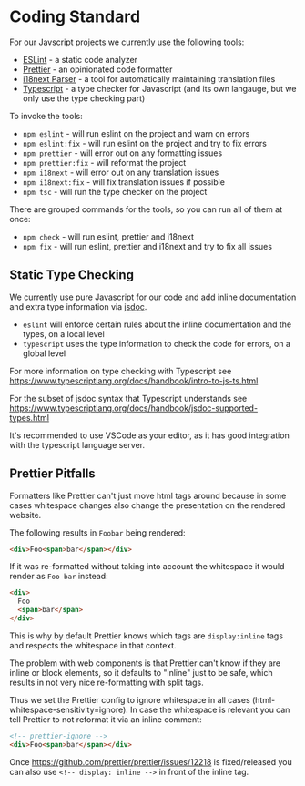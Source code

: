 # Coding Standard

For our Javscript projects we currently use the following tools:

* [ESLint](https://eslint.org/) - a static code analyzer
* [Prettier](https://prettier.io/) - an opinionated code formatter
* [i18next Parser](https://github.com/i18next/i18next-parser) - a tool for automatically maintaining translation files
* [Typescript](https://www.typescriptlang.org/) - a type checker for Javascript (and its own langauge, but we only use the type checking part)

To invoke the tools:

* `npm eslint` - will run eslint on the project and warn on errors
* `npm eslint:fix` - will run eslint on the project and try to fix errors
* `npm prettier` - will error out on any formatting issues
* `npm prettier:fix` - will reformat the project
* `npm i18next` - will error out on any translation issues
* `npm i18next:fix` - will fix translation issues if possible
* `npm tsc` - will run the type checker on the project

There are grouped commands for the tools, so you can run all of them at once:

* `npm check` - will run eslint, prettier and i18next
* `npm fix` - will run eslint, prettier and i18next and try to fix all issues

## Static Type Checking

We currently use pure Javascript for our code and add inline documentation and
extra type information via [jsdoc](https://jsdoc.app/).

* `eslint` will enforce certain rules about the inline documentation and the types, on a local level
* `typescript` uses the type information to check the code for errors, on a global level

For more information on type checking with Typescript see
https://www.typescriptlang.org/docs/handbook/intro-to-js-ts.html

For the subset of jsdoc syntax that Typescript understands see
https://www.typescriptlang.org/docs/handbook/jsdoc-supported-types.html

It's recommended to use VSCode as your editor, as it has good integration with
the typescript language server.

## Prettier Pitfalls

Formatters like Prettier can't just move html tags around because in some cases whitespace changes also change the presentation on the rendered website.

The following results in `Foobar` being rendered:

```html
<div>Foo<span>bar</span></div>
```

If it was re-formatted without taking into account the whitespace it would render as `Foo bar` instead:

```html
<div>
  Foo
  <span>bar</span>
</div>
```

This is why by default Prettier knows which tags are `display:inline` tags and respects the whitespace in that context.

The problem with web components is that Prettier can't know if they are inline or block elements, so it defaults to "inline" just to be safe, which results in not very nice re-formatting with split tags.

Thus we set the Prettier config to ignore whitespace in all cases (html-whitespace-sensitivity=ignore). In case the whitespace is relevant you can tell Prettier to not reformat it via an inline comment:

```html
<!-- prettier-ignore -->
<div>Foo<span>bar</span></div>
```

Once https://github.com/prettier/prettier/issues/12218 is fixed/released you can also use `<!-- display: inline -->` in front of the inline tag.